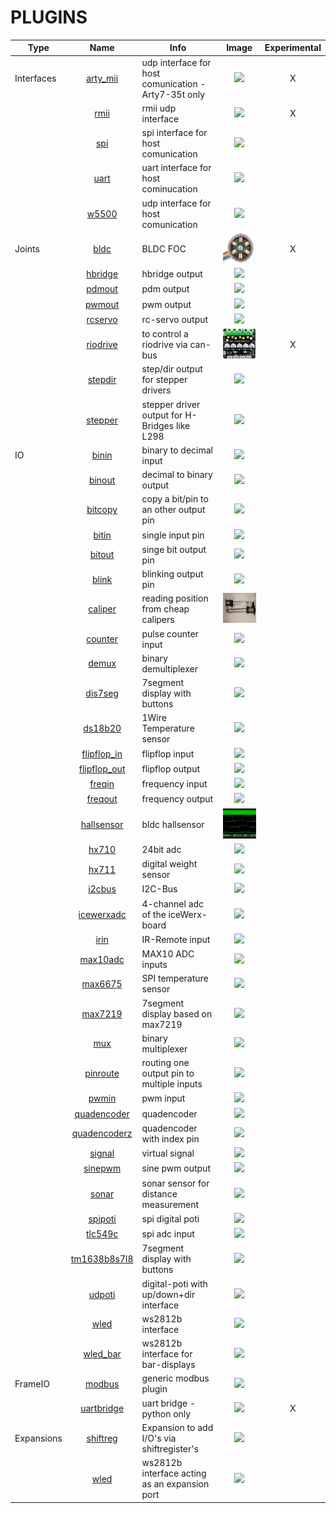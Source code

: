 # PLUGINS

| Type | Name | Info | Image | Experimental |
| --- | :---: | --- | :---: | :---: |
| Interfaces | [arty_mii](arty_mii/README.md) | udp interface for host comunication - Arty7-35t only | <img src="arty_mii/image.png" height="48"> | X |
|  | [rmii](rmii/README.md) | rmii udp interface | <img src="rmii/image.png" height="48"> | X |
|  | [spi](spi/README.md) | spi interface for host comunication | <img src="spi/image.png" height="48"> |  |
|  | [uart](uart/README.md) | uart interface for host cominucation | <img src="uart/image.png" height="48"> |  |
|  | [w5500](w5500/README.md) | udp interface for host comunication | <img src="w5500/image.png" height="48"> |  |
| Joints | [bldc](bldc/README.md) | BLDC FOC | <img src="bldc/image.png" height="48"> | X |
|  | [hbridge](hbridge/README.md) | hbridge output | <img src="hbridge/image.png" height="48"> |  |
|  | [pdmout](pdmout/README.md) | pdm output | <img src="pdmout/image.png" height="48"> |  |
|  | [pwmout](pwmout/README.md) | pwm output | <img src="pwmout/image.png" height="48"> |  |
|  | [rcservo](rcservo/README.md) | rc-servo output | <img src="rcservo/image.png" height="48"> |  |
|  | [riodrive](riodrive/README.md) | to control a riodrive via can-bus | <img src="riodrive/image.png" height="48"> | X |
|  | [stepdir](stepdir/README.md) | step/dir output for stepper drivers | <img src="stepdir/image.png" height="48"> |  |
|  | [stepper](stepper/README.md) | stepper driver output for H-Bridges like L298 | <img src="stepper/image.png" height="48"> |  |
| IO | [binin](binin/README.md) | binary to decimal input | <img src="binin/image.png" height="48"> |  |
|  | [binout](binout/README.md) | decimal to binary output | <img src="binout/image.png" height="48"> |  |
|  | [bitcopy](bitcopy/README.md) | copy a bit/pin to an other output pin | <img src="bitcopy/image.png" height="48"> |  |
|  | [bitin](bitin/README.md) | single input pin | <img src="bitin/image.png" height="48"> |  |
|  | [bitout](bitout/README.md) | singe bit output pin | <img src="bitout/image.png" height="48"> |  |
|  | [blink](blink/README.md) | blinking output pin | <img src="blink/image.png" height="48"> |  |
|  | [caliper](caliper/README.md) | reading position from cheap calipers | <img src="caliper/image.png" height="48"> |  |
|  | [counter](counter/README.md) | pulse counter input | <img src="counter/image.png" height="48"> |  |
|  | [demux](demux/README.md) | binary demultiplexer | <img src="demux/image.png" height="48"> |  |
|  | [dis7seg](dis7seg/README.md) | 7segment display with buttons | <img src="dis7seg/image.png" height="48"> |  |
|  | [ds18b20](ds18b20/README.md) | 1Wire Temperature sensor | <img src="ds18b20/image.png" height="48"> |  |
|  | [flipflop_in](flipflop_in/README.md) | flipflop input | <img src="flipflop_in/image.png" height="48"> |  |
|  | [flipflop_out](flipflop_out/README.md) | flipflop output | <img src="flipflop_out/image.png" height="48"> |  |
|  | [freqin](freqin/README.md) | frequency input | <img src="freqin/image.png" height="48"> |  |
|  | [freqout](freqout/README.md) | frequency output | <img src="freqout/image.png" height="48"> |  |
|  | [hallsensor](hallsensor/README.md) | bldc hallsensor | <img src="hallsensor/image.png" height="48"> |  |
|  | [hx710](hx710/README.md) | 24bit adc | <img src="hx710/image.png" height="48"> |  |
|  | [hx711](hx711/README.md) | digital weight sensor | <img src="hx711/image.png" height="48"> |  |
|  | [i2cbus](i2cbus/README.md) | I2C-Bus | <img src="i2cbus/image.png" height="48"> |  |
|  | [icewerxadc](icewerxadc/README.md) | 4-channel adc of the iceWerx-board | <img src="icewerxadc/image.png" height="48"> |  |
|  | [irin](irin/README.md) | IR-Remote input | <img src="irin/image.png" height="48"> |  |
|  | [max10adc](max10adc/README.md) | MAX10 ADC inputs | <img src="max10adc/image.png" height="48"> |  |
|  | [max6675](max6675/README.md) | SPI temperature sensor | <img src="max6675/image.png" height="48"> |  |
|  | [max7219](max7219/README.md) | 7segment display based on max7219 | <img src="max7219/image.png" height="48"> |  |
|  | [mux](mux/README.md) | binary multiplexer | <img src="mux/image.png" height="48"> |  |
|  | [pinroute](pinroute/README.md) | routing one output pin to multiple inputs | <img src="pinroute/image.png" height="48"> |  |
|  | [pwmin](pwmin/README.md) | pwm input | <img src="pwmin/image.png" height="48"> |  |
|  | [quadencoder](quadencoder/README.md) | quadencoder | <img src="quadencoder/image.png" height="48"> |  |
|  | [quadencoderz](quadencoderz/README.md) | quadencoder with index pin | <img src="quadencoderz/image.png" height="48"> |  |
|  | [signal](signal/README.md) | virtual signal | <img src="signal/image.png" height="48"> |  |
|  | [sinepwm](sinepwm/README.md) | sine pwm output | <img src="sinepwm/image.png" height="48"> |  |
|  | [sonar](sonar/README.md) | sonar sensor for distance measurement | <img src="sonar/image.png" height="48"> |  |
|  | [spipoti](spipoti/README.md) | spi digital poti | <img src="spipoti/image.png" height="48"> |  |
|  | [tlc549c](tlc549c/README.md) | spi adc input | <img src="tlc549c/image.png" height="48"> |  |
|  | [tm1638b8s7l8](tm1638b8s7l8/README.md) | 7segment display with buttons | <img src="tm1638b8s7l8/image.png" height="48"> |  |
|  | [udpoti](udpoti/README.md) | digital-poti with up/down+dir interface | <img src="udpoti/image.png" height="48"> |  |
|  | [wled](wled/README.md) | ws2812b interface | <img src="wled/image.png" height="48"> |  |
|  | [wled_bar](wled_bar/README.md) | ws2812b interface for bar-displays | <img src="wled_bar/image.png" height="48"> |  |
| FrameIO | [modbus](modbus/README.md) | generic modbus plugin | <img src="modbus/image.png" height="48"> |  |
|  | [uartbridge](uartbridge/README.md) | uart bridge - python only | <img src="uartbridge/image.png" height="48"> | X |
| Expansions | [shiftreg](shiftreg/README.md) | Expansion to add I/O's via shiftregister's | <img src="shiftreg/image.png" height="48"> |  |
|  | [wled](wled/README.md) | ws2812b interface acting as an expansion port | <img src="wled/image.png" height="48"> |  |
